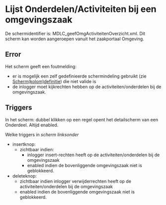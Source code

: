 # Lijst Onderdelen/Activiteiten bij een omgevingszaak

De schermidentifier is: MDLC_geefOmgActiviteitenOverzicht.xml. Dit scherm kan worden aangeroepen vanuit het zaakportaal Omgeving.

## Error

Het scherm geeft een foutmelding:

  * er is mogelijk een zelf gedefinieerde schermindeling gebruikt (zie [Scherm(kolom)definitie](/docs/instellen_inrichten/schermdefinitie/README.md)) die niet valide is
  * de inlogger moet kijkrechten hebben op de activiteiten/onderdelen bij de omgevingszaak.

## Triggers

In het scherm: dubbel klikken op een regel opent het detailscherm van een Onderdeel. Altijd enabled.

Welke triggers in *scherm linksonder*

  * insertknop:
    * zichtbaar indien:
      * inlogger insert-rechten heeft op de activiteiten/onderdelen bij de omgevingszaak
      * enabled indien de bovenliggende omgevingszaak niet is geblokkeerd.
  * deleteknop:
    * zichtbaar indien inlogger verwijderrechten heeft op de activiteiten/onderdelen bij de omgevingszaak
    * enabled indien de bovenliggende omgevingszaak niet is geblokkeerd.

